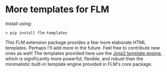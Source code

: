 # More templates for FLM

Install using:
```
> pip install flm-templates
```

This FLM extension package provides a few more elaborate HTML templates.
Perhaps I'll add more in the future.  Feel free to contribute new ones
as well!  The templates provided here use the
[Jinja2 template engine](https://jinja.palletsprojects.com/), which is
significantly more powerful, flexible, and robust than the minimalistic
built-in template engine provided in FLM's core package.
